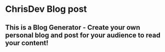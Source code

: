 # ChrisDev Blog post

## This is a Blog Generator - Create your own personal blog and post for your audience to read your content!
